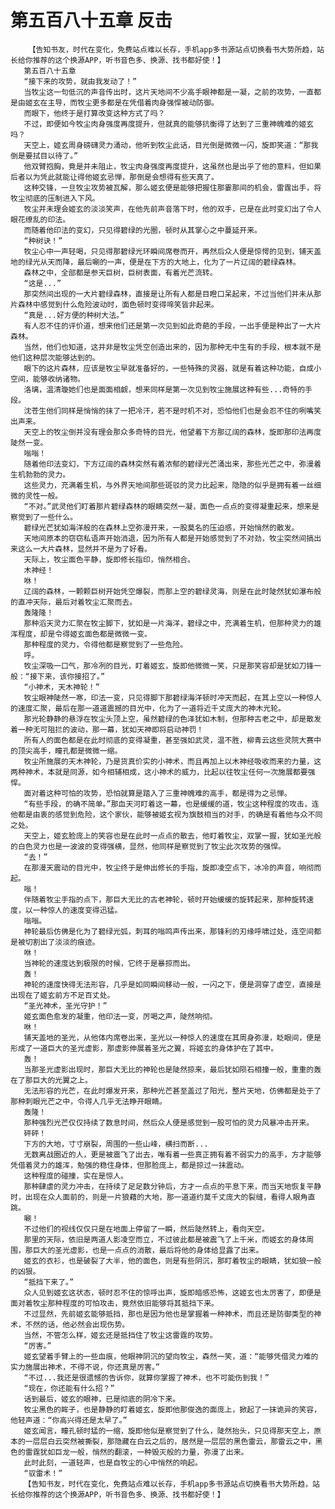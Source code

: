 # 第五百八十五章 反击
        【告知书友，时代在变化，免费站点难以长存，手机app多书源站点切换看书大势所趋，站长给你推荐的这个换源APP，听书音色多、换源、找书都好使！】
       第五百八十五章
       “接下来的攻势，就由我发动了！”
       当牧尘这一句低沉的声音传出时，这片天地间不少高手眼神都是一凝，之前的攻势，一直都是由姬玄在主导，而牧尘更多都是在凭借着肉身强悍被动防御。
       而眼下，他终于是打算改变这种方式了吗？
       不过，即便如今牧尘肉身强度再度提升，但就真的能够抗衡得了达到了三重神魄难的姬玄吗？
       天空上，姬玄周身磅礴灵力涌动，他听到牧尘此话，目光倒是微微一闪，旋即笑道：“那我倒是要拭目以待了。”
       他双臂抱胸，竟是并未阻止，牧尘肉身强度再度提升，这虽然也是出乎了他的意料，但如果后者以为凭此就能让得他姬玄忌惮，那倒是会想得有些天真了。
       这种交锋，一旦牧尘攻势被瓦解，那么姬玄便是能够把握住那霎那间的机会，雷霆出手，将牧尘彻底的压制进入下风。
       牧尘并未理会姬玄的淡淡笑声，在他先前声音落下时，他的双手，已是在此时变幻出了令人眼花缭乱的印法。
       而随着他印法的变幻，只见得碧绿的光圈，顿时从其掌心之中蔓延开来。
       “种树诀！”
       牧尘心中一声轻喝，只见得那碧绿光环瞬间席卷而开，再然后众人便是惊愕的见到，铺天盖地的绿光从天而降，最后唰的一声，便是在下方的大地上，化为了一片辽阔的碧绿森林。
       森林之中，全部都是参天巨树，巨树表面，有着光芒流转。
       “这是...”
       那突然间出现的一大片碧绿森林，直接是让所有人都是目瞪口呆起来，不过当他们并未从那片森林中感觉到什么危险波动时，面色顿时变得啼笑皆非起来。
       “真是...好方便的种树大法。”
       有人忍不住的评价道，想来他们还是第一次见到如此奇葩的手段，一出手便是种出了一大片森林。
       当然，他们也知道，这并非是牧尘凭空创造出来的，因为那种无中生有的手段，根本就不是他们这种层次能够达到的。
       眼下的这片森林，应该是牧尘早就准备好的，一些特殊的灵器，就是有着这种功能，自成小空间，能够收纳诸物。
       洛璃，温清璇她们也是面面相觑，想来同样是第一次见到牧尘施展这种有些...奇特的手段。
       沈苍生他们同样是悄悄的抹了一把冷汗，若不是时机不对，恐怕他们也是会忍不住的咧嘴笑出声来。
       天空上的牧尘倒并没有理会那众多奇特的目光，他望着下方那辽阔的森林，旋即那印法再度陡然一变。
       嗡嗡！
       随着他印法变幻，下方辽阔的森林突然有着浓郁的碧绿光芒涌出来，那些光芒之中，弥漫着生机勃勃的灵力。
       这些灵力，充满着生机，与外界天地间那些斑驳的灵力比起来，隐隐的似乎是拥有着一丝细微的灵性一般。
       “不对。”武灵他们盯着那片碧绿森林的眼睛突然一凝，面色一点点的变得凝重起来，想来是察觉到了一些什么。
       碧绿光芒犹如海洋般的在森林上空弥漫开来，一股莫名的压迫感，开始悄然的散发。
       天地间原本的窃窃私语声开始消退，因为所有人都是开始感觉到了不对劲，牧尘突然间搞出来这么一大片森林，显然并不是为了好看。
       天际上，牧尘面色平静，旋即修长指印，悄然相合。
       木神经！
       咻！
       辽阔的森林，一颗颗巨树开始凭空爆裂，而那上空的碧绿灵海，则是在此时陡然犹如瀑布般的直冲天际，最后对着牧尘汇聚而去。
       轰隆隆！
       那种滔天灵力汇聚在牧尘脚下，犹如是一片海洋，碧绿之中，充满着生机，但那种灵力的雄浑程度，却是令得姬玄面色都是微微一变。
       那种程度的灵力，令得他都是察觉到了一些危险。
       呼。
       牧尘深吸一口气，那冷冽的目光，盯着姬玄，旋即他微微一笑，只是那笑容却是犹如刀锋一般：“接下来，该你接招了。”
       “小神术，天木神轮！”
       牧尘眼神陡然一寒，印法一变，只见得脚下那碧绿海洋顿时冲天而起，在其上空以一种惊人的速度汇聚，最后在那一道道震撼的目光中，化为了一道将近千丈庞大的神木光轮。
       那光轮静静的悬浮在牧尘头顶上空，虽然碧绿的色泽犹如木制，但那种古老之中，却是散发着一种无可阻拦的波动，那一幕，犹如天神即将启动神罚！
       所有人的面色都是在此时彻底的变得凝重，甚至强如武灵，温不胜，柳青云这些灵院大赛中的顶尖高手，瞳孔都是微微一缩。
       牧尘所施展的天木神轮，乃是货真价实的小神术，而且再加上以木神经吸收而来的力量，这两种神术，本就是同源，如今相辅相成，这小神术的威力，比起以往牧尘任何一次施展都要强悍。
       面对着这种可怕的攻势，恐怕就算是踏入了三重神魄难的高手，都是得为之忌惮。
       “有些手段，的确不简单。”那血天河盯着这一幕，也是缓缓的道，牧尘这种程度的攻击，连他都是由衷的感觉到危险，这个家伙，能够被姬玄视为旗鼓相当的对手，的确是有着他与众不同之处。
       天空上，姬玄脸庞上的笑容也是在此时一点点的散去，他盯着牧尘，双掌一握，犹如圣光般的白色灵力也是一波波的变得强横，显然，他同样是察觉到了牧尘此次攻势的强悍。
       “去！”
       在那漫天震动的目光中，牧尘终于是伸出修长的手指，旋即凌空点下，冰冷的声音，响彻而起。
       嗡！
       伴随着牧尘手指的点下，那巨大无比的古老神轮，顿时开始缓缓的旋转起来，那种旋转速度，以一种惊人的速度变得迅猛。
       嗡嗡。
       神轮最后仿佛是化为了碧绿光弧，刺耳的嗡鸣声传出来，那锋利的刃缘呼啸过处，连空间都是被切割出了淡淡的痕迹。
       咻！
       当神轮的速度达到极限的时候，它终于是暴掠而出。
       轰！
       神轮的速度快得无法形容，几乎是如同瞬间移动一般，一闪之下，便是洞穿了虚空，直接是出现在了姬玄前方不足百丈处。
       “圣光神术，圣光守护！”
       姬玄面色愈发的凝重，他印法一变，厉喝之声，陡然响彻。
       咻！
       铺天盖地的圣光，从他体内席卷出来，圣光以一种惊人的速度在其周身弥漫，眨眼间，便是形成了一道巨大的圣光虚影，那虚影伸展着圣光之翼，将姬玄的身体护在了其中。
       轰！
       当那圣光虚影出现时，那巨大无比的神轮也是陡然掠来，最后犹如陨石相撞一般，重重的轰在了那巨大的光翼之上。
       无法形容的光芒，在此时爆发开来，那种光芒甚至盖过了阳光，整片天地，仿佛都是处于了那种刺眼光芒之中，令得人几乎无法睁开眼睛。
       轰隆！
       那种强烈光芒仅仅持续了数息时间，然后众人便是感觉到一股可怕的灵力风暴冲击开来。
       砰砰！
       下方的大地，寸寸崩裂，周围的一些山峰，横扫而断...
       无数离战圈近的人，更是被震飞了出去，唯有着一些真正拥有着不弱实力的高手，方才能够凭借着灵力的雄浑，勉强的稳住身体，但那脸庞上，都是掠过一抹震动。
       这种程度的碰撞，实在是惊人。
       那种肆虐的灵力冲击，在持续了足足数分钟后，方才一点点的平息下来，而当天地恢复平静时，出现在众人面前的，则是一片狼藉的大地，那一道道约莫千丈庞大的裂缝，看得人眼角直跳。
       唰！
       不过他们的视线仅仅只是在地面上停留了一瞬，然后陡然转上，看向天空。
       那里的天际，依旧是两道人影凌空而立，不过彼此都是被震飞了上千米，而姬玄的身体周围，那巨大的圣光虚影，也是一点点的消散，最后将他的身体给显露了出来。
       姬玄的衣衫，也是破裂了大半，他的面色，则是有些阴沉，那盯着牧尘的眼睛，犹如狼一般的凶狠。
       “抵挡下来了。”
       众人见到姬玄这状态，顿时忍不住的惊呼出声，旋即暗感恐怖，这姬玄也太厉害了，即便是面对着牧尘那种程度的可怕攻击，竟然依旧能够将其抵挡下来。
       不过显然，先前姬玄能够抵挡，那也是因为他也是掌握着一种神术，而且还是防御类型的神术，不然的话，他必然会出现伤势。
       当然，不管怎么样，姬玄还是抵挡住了牧尘这雷霆的攻势。
       “厉害。”
       姬玄望着手臂上的一些血痕，他眼神阴沉的望向牧尘，森然一笑，道：“能够凭借灵力难的实力施展出神术，不得不说，你还真是厉害。”
       “不过...我还是很遗憾的告诉你，就算你掌握了神术，也不可能伤到我！”
       “现在，你还能有什么招？”
       话到最后，姬玄的眼神，已是彻底的阴冷下来。
       牧尘黑色的眸子，也是静静的盯着姬玄，旋即他那俊逸的面庞上，掀起了一抹诡异的笑容，他轻声道：“你高兴得还是太早了。”
       姬玄闻言，瞳孔顿时猛的一缩，旋即他似是察觉到了什么，陡然抬头，只见得那天空上，原本的一层层白云突然被撕裂，那隐藏在白云之后的，居然是一层层的黑色雷云，那雷云之中，黑色的雷霆犹如巨龙一般，悄然的翻滚，一种毁灭般的力量，弥漫了出来。
       此时此刻，一道轻声，也是自牧尘的心中悄然的响起。
       “驭雷术！”
       【告知书友，时代在变化，免费站点难以长存，手机app多书源站点切换看书大势所趋，站长给你推荐的这个换源APP，听书音色多、换源、找书都好使！】